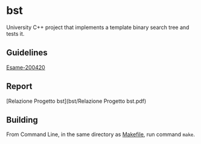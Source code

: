 # bst
University C++ project that implements a template binary search tree and tests it.

## Guidelines
[Esame-200420](Esame-200420.pdf)

## Report
[Relazione Progetto bst](bst/Relazione Progetto bst.pdf)

## Building
From Command Line, in the same directory as [Makefile](bst/Makefile), run command `make`.
